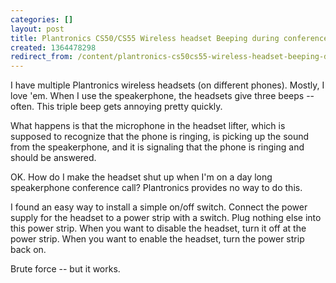```yaml
---
categories: []
layout: post
title: Plantronics CS50/CS55 Wireless headset Beeping during conference calls (Speaker)
created: 1364478298
redirect_from: /content/plantronics-cs50cs55-wireless-headset-beeping-during-conference-calls-speaker
---
```

I have multiple Plantronics wireless headsets (on different phones).  Mostly, I love 'em.  When I use the speakerphone, the headsets give three beeps -- often.  This triple beep gets annoying pretty quickly.

What happens is that the microphone in the headset lifter, which is supposed to recognize that the phone is ringing, is picking up the sound from the speakerphone, and it is signaling that the phone is ringing and should be answered.

OK.  How do I make the headset shut up when I'm on a day long speakerphone conference call?  Plantronics provides no way to do this.

I found an easy way to install a simple on/off switch.  Connect the power supply for the headset to a power strip with a switch.  Plug nothing else into this power strip.  When you want to disable the headset, turn it off at the power strip.  When you want to enable the headset, turn the power strip back on.

Brute force -- but it works.
